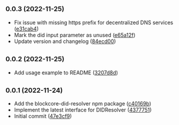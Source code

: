 ## <small>0.0.3 (2022-11-25)</small>

* Fix issue with missing https prefix for decentralized DNS services ([e31cab4](https://github.com/block-core/blockcore-did-resolver/commit/e31cab4))
* Mark the did input parameter as unused ([e65a12f](https://github.com/block-core/blockcore-did-resolver/commit/e65a12f))
* Update version and changelog ([84ecd00](https://github.com/block-core/blockcore-did-resolver/commit/84ecd00))



## <small>0.0.2 (2022-11-25)</small>

* Add usage example to README ([3207d8d](https://github.com/block-core/blockcore-did-resolver/commit/3207d8d))



## <small>0.0.1 (2022-11-24)</small>

* Add the blockcore-did-resolver npm package ([c40169b](https://github.com/block-core/blockcore-did-resolver/commit/c40169b))
* Implement the latest interface for DIDResolver ([4377751](https://github.com/block-core/blockcore-did-resolver/commit/4377751))
* Initial commit ([47e3cf9](https://github.com/block-core/blockcore-did-resolver/commit/47e3cf9))




